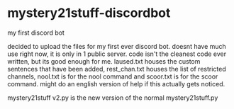 # mystery21stuff-discordbot
my first discord bot

decided to upload the files for my first ever discord bot. doesnt have much use right now, it is only in 1 public server. code isn't the cleanest code ever written, but its good enough for me. laused.txt houses the custom sentences that have been added, rest_chan.txt houses the list of restricted channels, nool.txt is for the nool command and scoor.txt is for the scoor command.
might do an english version of help if this actually gets noticed.

mystery21stuff v2.py is the new version of the normal mystery21stuff.py
